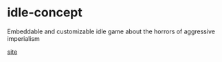 # idle-concept
Embeddable and customizable idle game about the horrors of aggressive imperialism

[site](https://tul53850.github.io/idle-concept)
